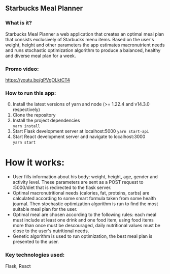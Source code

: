 ## Starbucks Meal Planner

### What is it?
Starbucks Meal Planner a web application that creates an optimal meal plan that consists exclusively of Starbucks menu items. Based on the user's weight, height and other parameters the app estimates macronutrient needs and runs stochastic optimization algorithm to produce a balanced, healthy and diverse meal plan for a week. 

### Promo video:
https://youtu.be/gPVgOLktCT4

### How to run this app:

0) Install the latest versions of yarn and node (>= 1.22.4 and v14.3.0 respectively) 
1) Clone the repository
2) Install the project dependencies  
`yarn install`
3) Start Flask development server at localhost:5000
`yarn start-api`
4) Start React development server and navigate to localhost:3000  
`yarn start`

# How it works:
- User fills information about his body: weight, height, age, gender and activity level. These parameters are sent as a POST request to :5000/diet that is redirected to the flask server.   
- Optimal macronutritional needs (calories, fat, proteins, carbs) are calculated according to some smart formula taken from some health journal. Then stochastic optimization algorithm is run to find the most suitable meal plan for the user.   
- Optimal meal are chosen according to the following rules: each meal must include at least one drink and one food item, using food items more than once must be descouraged, daily nutritional values must be close to the user's nutritional needs.   
- Genetic algorithm is used to run optimization, the best meal plan is presented to the user.

### Key technologies used:
Flask, React


